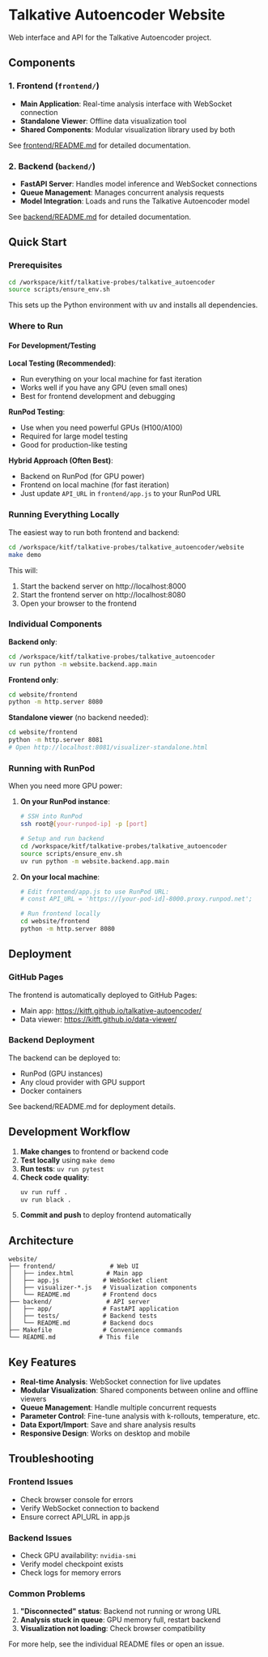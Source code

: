 # Talkative Autoencoder Website

Web interface and API for the Talkative Autoencoder project.

## Components

### 1. Frontend (`frontend/`)
- **Main Application**: Real-time analysis interface with WebSocket connection
- **Standalone Viewer**: Offline data visualization tool
- **Shared Components**: Modular visualization library used by both

See [frontend/README.md](frontend/README.md) for detailed documentation.

### 2. Backend (`backend/`)
- **FastAPI Server**: Handles model inference and WebSocket connections
- **Queue Management**: Manages concurrent analysis requests
- **Model Integration**: Loads and runs the Talkative Autoencoder model

See [backend/README.md](backend/README.md) for detailed documentation.

## Quick Start

### Prerequisites

```bash
cd /workspace/kitf/talkative-probes/talkative_autoencoder
source scripts/ensure_env.sh
```

This sets up the Python environment with uv and installs all dependencies.

### Where to Run

#### For Development/Testing

**Local Testing (Recommended)**:
- Run everything on your local machine for fast iteration
- Works well if you have any GPU (even small ones)
- Best for frontend development and debugging

**RunPod Testing**:
- Use when you need powerful GPUs (H100/A100)
- Required for large model testing
- Good for production-like testing

**Hybrid Approach (Often Best)**:
- Backend on RunPod (for GPU power)
- Frontend on local machine (for fast iteration)
- Just update `API_URL` in `frontend/app.js` to your RunPod URL

### Running Everything Locally

The easiest way to run both frontend and backend:

```bash
cd /workspace/kitf/talkative-probes/talkative_autoencoder/website
make demo
```

This will:
1. Start the backend server on http://localhost:8000
2. Start the frontend server on http://localhost:8080
3. Open your browser to the frontend

### Individual Components

**Backend only**:
```bash
cd /workspace/kitf/talkative-probes/talkative_autoencoder
uv run python -m website.backend.app.main
```

**Frontend only**:
```bash
cd website/frontend
python -m http.server 8080
```

**Standalone viewer** (no backend needed):
```bash
cd website/frontend
python -m http.server 8081
# Open http://localhost:8081/visualizer-standalone.html
```

### Running with RunPod

When you need more GPU power:

1. **On your RunPod instance**:
   ```bash
   # SSH into RunPod
   ssh root@[your-runpod-ip] -p [port]
   
   # Setup and run backend
   cd /workspace/kitf/talkative-probes/talkative_autoencoder
   source scripts/ensure_env.sh
   uv run python -m website.backend.app.main
   ```

2. **On your local machine**:
   ```bash
   # Edit frontend/app.js to use RunPod URL:
   # const API_URL = 'https://[your-pod-id]-8000.proxy.runpod.net';
   
   # Run frontend locally
   cd website/frontend
   python -m http.server 8080
   ```

## Deployment

### GitHub Pages

The frontend is automatically deployed to GitHub Pages:
- Main app: https://kitft.github.io/talkative-autoencoder/
- Data viewer: https://kitft.github.io/data-viewer/

### Backend Deployment

The backend can be deployed to:
- RunPod (GPU instances)
- Any cloud provider with GPU support
- Docker containers

See backend/README.md for deployment details.

## Development Workflow

1. **Make changes** to frontend or backend code
2. **Test locally** using `make demo`
3. **Run tests**: `uv run pytest`
4. **Check code quality**: 
   ```bash
   uv run ruff .
   uv run black .
   ```
5. **Commit and push** to deploy frontend automatically

## Architecture

```
website/
├── frontend/               # Web UI
│   ├── index.html         # Main app
│   ├── app.js            # WebSocket client
│   ├── visualizer-*.js   # Visualization components
│   └── README.md         # Frontend docs
├── backend/               # API server
│   ├── app/              # FastAPI application
│   ├── tests/            # Backend tests
│   └── README.md         # Backend docs
├── Makefile              # Convenience commands
└── README.md            # This file
```

## Key Features

- **Real-time Analysis**: WebSocket connection for live updates
- **Modular Visualization**: Shared components between online and offline viewers
- **Queue Management**: Handle multiple concurrent requests
- **Parameter Control**: Fine-tune analysis with k-rollouts, temperature, etc.
- **Data Export/Import**: Save and share analysis results
- **Responsive Design**: Works on desktop and mobile

## Troubleshooting

### Frontend Issues
- Check browser console for errors
- Verify WebSocket connection to backend
- Ensure correct API_URL in app.js

### Backend Issues
- Check GPU availability: `nvidia-smi`
- Verify model checkpoint exists
- Check logs for memory errors

### Common Problems

1. **"Disconnected" status**: Backend not running or wrong URL
2. **Analysis stuck in queue**: GPU memory full, restart backend
3. **Visualization not loading**: Check browser compatibility

For more help, see the individual README files or open an issue.